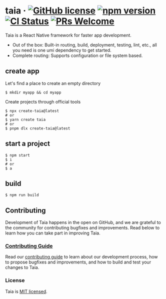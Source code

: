 # taia &middot; [![GitHub license](https://img.shields.io/badge/license-MIT-blue.svg)](https://github.com/taiajs/taia/blob/main/LICENSE) [![npm version](https://img.shields.io/npm/v/taia.svg?style=flat)](https://www.npmjs.com/package/taia) [![CI Status](https://github.com/taiajs/taia/workflows/CI/badge.svg?branch=main&event=push)](https://github.com/taiajs/taia) [![PRs Welcome](https://img.shields.io/badge/PRs-welcome-brightgreen.svg)](https://github.com/taiajs/taia/blob/main/CONTRIBUTING.md)

<!-- 曾梦想仗剑走天涯，程序员(me)=>剑客，代码(taia)=>剑器 -->
<!-- 泰阿别名太阿是一把威道之剑，只有持剑之人内心之威才能激发出剑道之威，出炉时天时、地利、人和三元归一，剑未成而剑气已存于天地之间 -->

Taia is a React Native framework for faster app development.

- Out of the box: Built-in routing, build, deployment, testing, lint, etc., all you need is one umi dependency to get started.
- Complete routing: Supports configuration or file system based.

## create app

Let's find a place to create an empty directory

```shell
$ mkdir myapp && cd myapp
```

Create projects through official tools

```shell
$ npx create-taia@latest
# or
$ yarn create taia
# or
$ pnpm dlx create-taia@latest
```

## start a project

```shell
$ npm start
$ i
# or
$ a
```

## build

```shell
$ npm run build
```

## Contributing

Development of Taia happens in the open on GitHub, and we are grateful to the community for contributing bugfixes and improvements. Read below to learn how you can take part in improving Taia.

### [Contributing Guide](https://github.com/taiajs/taia/blob/main/CONTRIBUTING.md)

Read our [contributing guide](https://github.com/taiajs/taia/blob/main/CONTRIBUTING.md) to learn about our development process, how to propose bugfixes and improvements, and how to build and test your changes to Taia.

### License

Taia is [MIT licensed](./LICENSE).
